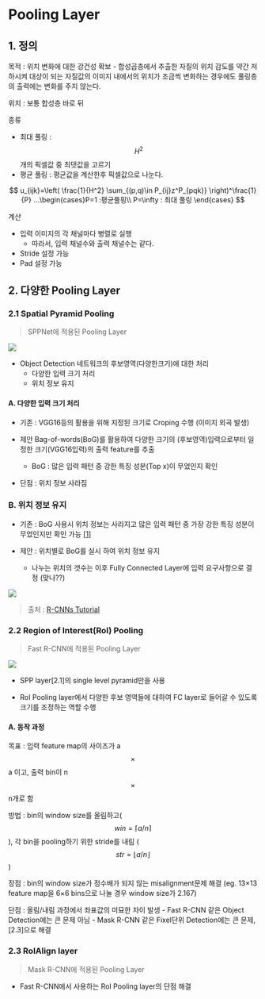 # Pooling Layer

## 1. 정의 
목적 : 위치 변화에 대한 강건성 확보 
    - 합성곱층에서 추출한 자질의 위치 감도를 약간 저하시켜 대상이 되는 자질값의 이미지 내에서의 위치가 조금씩 변화하는 경우에도 풀링층의 출력에는 변화를 주지 않는다. 

위치 : 보통 합성층 바로 뒤 

종류 
- 최대 풀링 : $$H^2$$개의 픽셀값 중 최댓값을 고르기 
- 평균 풀링 : 평균값을 계산한후 픽셀값으로 나눈다. 

$$
u_{ijk}=\left( \frac{1}{H^2} \sum_{(p,q)\in P_{ij}z^P_{pqk}} \right)^\frac{1}{P} ...\begin{cases}P=1  :평균풀핑\\ P=\infty : 최대 풀링 \end{cases}
$$

계산 
- 입력 이미지의 각 채널마다 병렬로 실행 
    - 따라서, 입력 채널수와 출력 채널수는 같다. 
- Stride 설정 가능
- Pad 설정 가능 

## 2. 다양한 Pooling Layer

### 2.1 Spatial Pyramid Pooling
> SPPNet에 적용된 Pooling Layer

![](http://i.imgur.com/IPbiLQ3.png)

- Object Detection 네트워크의 후보영역(다양한크기)에 대한 처리 
    - 다양한 입력 크기 처리
    - 위치 정보 유지 


#### A. 다양한 입력 크기 처리 

- 기존 : VGG16등의 활용을 위해 지정된 크기로 Croping 수행 (이미지 외곡 발생)

- 제안 Bag-of-words(BoG)를 활용하여 다양한 크기의 (후보영역)입력으로부터 일정한 크기(VGG16입력)의 출력 feature를 추출  
    - BoG : 많은 입력 패턴 중 강한 특징 성분(Top x)이 무었인지 확인

- 단점 : 위치 정보 사라짐 

### B. 위치 정보 유지 

- 기존 : BoG 사용시 위치 정보는 사라지고 많은 입력 패턴 중 가장 강한 특징 성분이 무었인지만 확인 가능 [[1]](https://adioshun.gitbooks.io/semantic-segmentation/content/selective-search2012.html)

- 제안 : 위치별로 BoG를 실시 하여 위치 정보 유지 
    - 나누는 위치의 갯수는 이후 Fully Connected Layer에 입력 요구사항으로 결정 (맞나??)

![](http://i.imgur.com/xZde5hv.png)

> 출처 : [R-CNNs Tutorial](https://blog.lunit.io/2017/06/01/r-cnns-tutorial/)

### 2.2 Region of Interest(RoI) Pooling
>Fast R-CNN에 적용된 Pooling Layer

![](http://i.imgur.com/idoUX2g.png)

- SPP layer[2.1]의 single level pyramid만을 사용

- RoI Pooling layer에서 다양한 후보 영역들에 대하여 FC layer로 들어갈 수 있도록 크기를 조정하는 역할 수행

#### A. 동작 과정 

목표 : 입력 feature map의 사이즈가 a $$\times$$ a 이고, 출력 bin이  n $$\times$$ n개로 함 

방법 : bin의 window size를 올림하고( $$win = \lceil a/n \rceil $$), 각 bin을 pooling하기 위한 stride를 내림 ($$ str = \lfloor a/n \rfloor$$ ) 

장점 : bin의 window size가 정수배가 되지 않는 misalignment문제 해결 (eg.  13×13 feature map을 6×6 bins으로 나눌 경우 window size가 2.167)

단점 : 올림/내림 과정에서 좌표값의 미묘한 차이 발생 
    - Fast R-CNN 같은 Object Detection에는 큰 문제 아님 
    - Mask R-CNN 같은 Fixel단위 Detection에는 큰 문제, [2.3]으로 해결
    
### 2.3 RoIAlign layer

> Mask R-CNN에 적용된 Pooling Layer

- Fast R-CNN에서 사용하는 RoI Pooling layer의 단점 해결 
